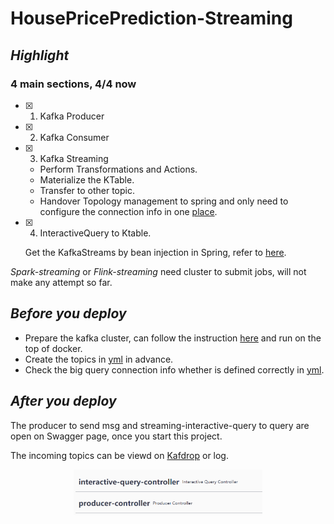# HousePricePrediction-Streaming

## *Highlight*

### 4 main sections, 4/4 now

 - [x] 1. Kafka Producer
 - [x]  2. Kafka Consumer
 - [x]  3. Kafka Streaming
	 - Perform Transformations and Actions. 	 
	 - Materialize the KTable.
	 - Transfer to other topic.
	 - Handover Topology management to spring and only need to configure the connection info in one [place](https://github.com/saLeox/HousePricePrediction-Streaming/blob/main/src/main/java/com/gof/springcloud/streams/KafkaStreamsConfig.java).

 - [x] 4. InteractiveQuery to Ktable.
	
	Get the KafkaStreams by bean injection in Spring, refer to [here](https://github.com/saLeox/HousePricePrediction-Streaming/blob/main/src/main/java/com/gof/springcloud/streams/query/InteractiveQueryController.java).
	
	
*Spark-streaming* or *Flink-streaming* need cluster to submit jobs, will not make any attempt so far.

## *Before you deploy*

 - Prepare the kafka cluster, can follow the instruction [here](https://github.com/saLeox/kafka-cluster-docker-usage) and run
   on the top of docker. 
 - Create the topics in [yml](https://github.com/saLeox/HousePricePrediction-Streaming/blob/main/src/main/resources/application.yml) in advance.
 - Check the big query connection info whether is defined correctly in [yml](https://github.com/saLeox/HousePricePrediction-Streaming/blob/main/src/main/resources/application.yml).

## *After you deploy*
The producer to send msg and streaming-interactive-query to query are open on Swagger page, once you start this project.

The incoming topics can be viewd on [Kafdrop](http://localhost:9001/) or log.
<div align=center><img src="https://raw.githubusercontent.com/saLeox/photoHub/main/20210429203451.png" width="60%"/></div>
